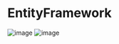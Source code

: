 # EntityFramework
![image](https://github.com/quangphu1310/EntityFramework/assets/63060273/1427b1e7-496d-4b7b-ac31-87ecb9621824)
![image](https://github.com/quangphu1310/EntityFramework/assets/63060273/5f1f4838-7aaa-4513-9fa5-4c2eaeae266d)
